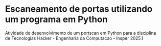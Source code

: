 # Escaneamento de portas utilizando um programa em Python

Atividade de desenvolvimento de um portscan em Python para a disciplina de Tecnologias Hacker - Engenharia da Computacao - Insper 2025.1